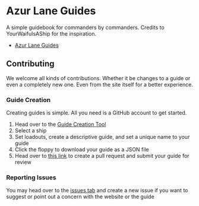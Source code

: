 # Azur Lane Guides
A simple guidebook for commanders by commanders. Credits to YourWaifuIsAShip for the inspiration.

* [Azur Lane Guides](https://lenitrous.github.io/AzurLaneGuides/)

## Contributing
We welcome all kinds of contributions. Whether it be changes to a guide or even a completely new one. Even from the site itself for a better experience.

### Guide Creation
Creating guides is simple. All you need is a GitHub account to get started.
1. Head over to the [Guide Creation Tool](https://lenitrous.github.io/AzurLaneGuides/new)
2. Select a ship
3. Set loadouts, create a descriptive guide, and set a unique name to your guide
4. Click the floppy to download your guide as a JSON file
5. Head over to [this link](https://github.com/LeNitrous/AzurLaneGuides/upload/master/guides) to create a pull request and submit your guide for review

### Reporting Issues
You may head over to the [issues tab](https://github.com/LeNitrous/AzurLaneGuides/issues/new) and create a new issue if you want to suggest or point out a concern with the website or the guide